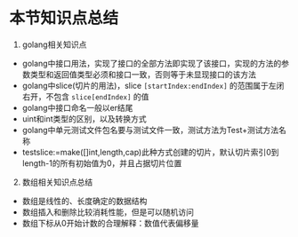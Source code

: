 # 本节知识点总结

1. golang相关知识点

- golang中接口用法，实现了接口的全部方法即实现了该接口，实现的方法的参数类型和返回值类型必须和接口一致，否则等于未显现接口的该方法
-  golang中slice(切片的用法)，slice `[startIndex:endIndex]` 的范围属于左闭右开，不包含 `slice[endIndex]` 的值
-  golang中接口命名一般以er结尾
-  uint和int类型的区别，以及转换方式
-  golang中单元测试文件包名要与测试文件一致，测试方法为Test+测试方法名称
-  testslice:=make([]int,length,cap)此种方式创建的切片，默认切片索引0到length-1的所有初始值为0，并且占据切片位置

2. 数组相关知识点总结

- 数组是线性的、长度确定的数据结构
- 数组插入和删除比较消耗性能，但是可以随机访问
- 数组下标从0开始计数的合理解释：数值代表偏移量
